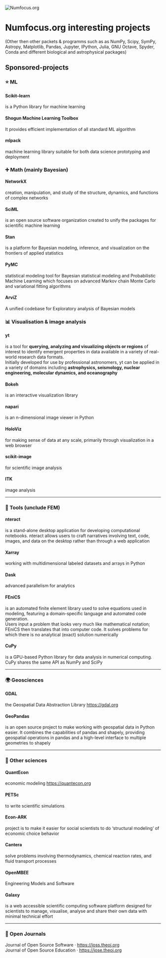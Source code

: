 ![Numfocus.org](https://numfocus.org/wp-content/uploads/2017/03/numfocusweblogo_orig-1.png) 
# Numfocus.org interesting projects  
(Other then other packets & programms such as as NumPy, Scipy, SymPy, Astropy, Matplotlib, Pandas, Jupyter, IPython, Julia, GNU Octave, Spyder, Conda 
and different biological and astrophysical packages)

## Sponsored-projects

### ⭐ ML 

#### Scikit–learn 
is a Python library for machine learning

#### Shogun Machine Learning Toolbox
It provides efficient implementation of all standard ML algorithm           

#### mlpack             
machine learning library suitable for both data science prototyping and deployment                 

### ➕ Math (mainly Bayesian)

#### NetworkX 
creation, manipulation, and study of the structure, dynamics, and functions of complex networks

#### SciML          
is an open source software organization created to unify the packages for scientific machine learning                     

#### Stan           
is a platform for Bayesian modeling, inference, and visualization on the frontiers of applied statistics                   

#### PyMC
statistical modeling tool for Bayesian statistical modeling and Probabilistic Machine Learning which focuses on advanced Markov chain Monte Carlo and variational fitting algorithms                   

#### ArviZ
A unified codebase for Exploratory analysis of Bayesian models                


### 📊 Visualisation & image analysis

#### yt                   
is a tool for **querying, analyzing and visualizing objects or regions** of interest to identify emergent properties in data available in a variety of real-world research data formats.             
Initially developed for use by professional astronomers, yt can be applied in a variety of domains including **astrophysics, seismology, nuclear engineering, molecular dynamics, and oceanography**              

#### Bokeh 
is an interactive visualization library               

#### napari 
is an n-dimensional image viewer in Python               

#### HoloViz 
for making sense of data at any scale, primarily through visualization in a web browser

#### scikit-image              
for scientific image analysis                

#### ITK 
image analysis              
                      
            
- - - 

### 🔩 Tools (unclude FEM)

#### nteract              
is a stand-alone desktop application for developing computational notebooks. nteract allows users to craft narratives involving text, code, images, and data on the desktop rather than through a web application                  

#### Xarray 
working with multidimensional labeled datasets and arrays in Python             

#### Dask 
advanced parallelism for analytics               

#### FEniCS                  
is an automated finite element library used to solve equations used in modeling, featuring a domain-specific language and automated code generation.              
Users input a problem that looks very much like mathematical notation;              
FEniCS then translates that into computer code. It solves problems for which there is no analytical (exact) solution numerically              

#### CuPy             
is a GPU-based Python library for data analysis in numerical computing. CuPy shares the same API as NumPy and SciPy                 

- - - 

### 🌍 Geosciences

#### GDAL
the Geospatial Data Abstraction Library   https://gdal.org           

#### GeoPandas 
is an open source project to make working with geospatial data in Python easier. It combines the capabilities of pandas and shapely, providing geospatial operations in pandas and a high-level interface to multiple geometries to shapely

- - - 

### 🔬 Other sciences

#### QuantEcon            
economic modeling https://quantecon.org               

#### PETSc 
to write scientific simulations

#### Econ-ARK            
project is to make it easier for social scientists to do ‘structural modeling’ of economic choice behavior                     

#### Cantera 
solve problems involving thermodynamics, chemical reaction rates, and fluid transport processes                  

#### OpenMBEE 
Engineering Models and Software      

#### Galaxy                
is a web accessible scientific computing software platform designed for scientists to manage, visualise, analyse and share their own data with minimal technical effort                       
- - - 

### 📘 Open Journals               
Journal of Open Source Software · https://joss.theoj.org                          
Journal of Open Source Education · https://jose.theoj.org                    













